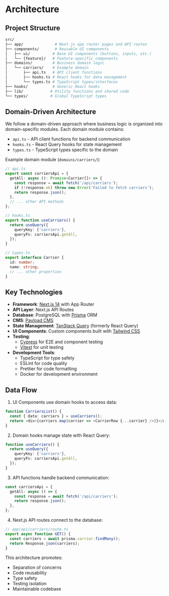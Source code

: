 # Architecture

## Project Structure
```bash
src/
├── app/              # Next.js app router pages and API routes
├── components/       # Reusable UI components
│   ├── ui/          # Base UI components (buttons, inputs, etc.)
│   └── {feature}/   # Feature-specific components
├── domains/         # Business domain logic
│   └── carriers/    # Example domain
│       ├── api.ts   # API client functions
│       ├── hooks.ts # React hooks for data management
│       └── types.ts # TypeScript types/interfaces
├── hooks/           # Generic React hooks
├── lib/            # Utility functions and shared code
└── types/          # Global TypeScript types
```

## Domain-Driven Architecture

We follow a domain-driven approach where business logic is organized into domain-specific modules. Each domain module contains:

- `api.ts` - API client functions for backend communication
- `hooks.ts` - React Query hooks for state management
- `types.ts` - TypeScript types specific to the domain

Example domain module (`domains/carriers/`):
```typescript
// api.ts
export const carriersApi = {
  getAll: async (): Promise<Carrier[]> => {
    const response = await fetch('/api/carriers');
    if (!response.ok) throw new Error('Failed to fetch carriers');
    return response.json();
  },
  // ... other API methods
};

// hooks.ts
export function useCarriers() {
  return useQuery({
    queryKey: ['carriers'],
    queryFn: carriersApi.getAll,
  });
}

// types.ts
export interface Carrier {
  id: number;
  name: string;
  // ... other properties
}
```

## Key Technologies

- **Framework**: [Next.js 14](https://nextjs.org/) with App Router
- **API Layer**: Next.js API Routes
- **Database**: PostgreSQL with [Prisma](https://www.prisma.io/) ORM
- **CMS**: [Payload CMS](https://payloadcms.com/)
- **State Management**: [TanStack Query](https://tanstack.com/query) (formerly React Query)
- **UI Components**: Custom components built with [Tailwind CSS](https://tailwindcss.com/)
- **Testing**: 
  - [Cypress](https://www.cypress.io/) for E2E and component testing
  - [Vitest](https://vitest.dev/) for unit testing
- **Development Tools**:
  - TypeScript for type safety
  - ESLint for code quality
  - Prettier for code formatting
  - Docker for development environment

## Data Flow

1. UI Components use domain hooks to access data:
```typescript
function CarriersList() {
  const { data: carriers } = useCarriers();
  return <div>{carriers.map(carrier => <CarrierRow {...carrier} />)}</div>;
}
```

2. Domain hooks manage state with React Query:
```typescript
function useCarriers() {
  return useQuery({
    queryKey: ['carriers'],
    queryFn: carriersApi.getAll,
  });
}
```

3. API functions handle backend communication:
```typescript
const carriersApi = {
  getAll: async () => {
    const response = await fetch('/api/carriers');
    return response.json();
  },
};
```

4. Next.js API routes connect to the database:
```typescript
// app/api/carriers/route.ts
export async function GET() {
  const carriers = await prisma.carrier.findMany();
  return Response.json(carriers);
}
```

This architecture promotes:
- Separation of concerns
- Code reusability
- Type safety
- Testing isolation
- Maintainable codebase
